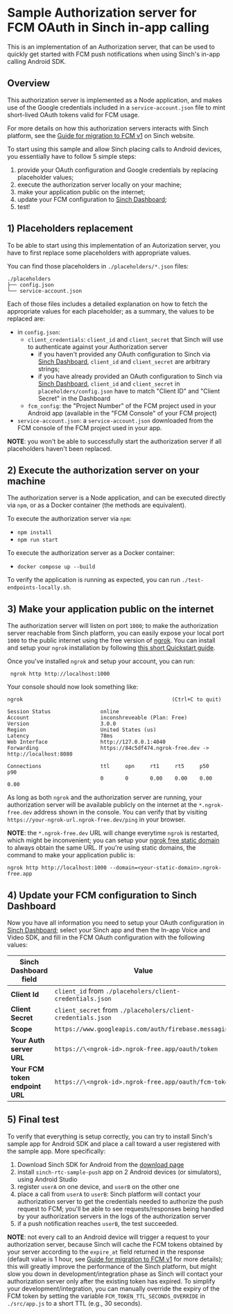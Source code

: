 # Sample Authorization server for FCM OAuth in Sinch in-app calling

This is an implementation of an Authorization server, that can be used to quickly get started with FCM push notifications when using Sinch's in-app calling Android SDK.

## Overview

This authorization server is implemented as a Node application, and makes use of the Google credentials included in a `service-account.json` file to mint short-lived OAuth tokens valid for FCM usage.

For more details on how this authorization servers interacts with Sinch platform, see the [Guide for migration to FCM v1](https://developers.sinch.com/docs/in-app-calling/android/migration-to-fcm-v1/) on Sinch website.

To start using this sample and allow Sinch placing calls to Android devices, you essentially have to follow 5 simple steps:

1. provide your OAuth configuration and Google credentials by replacing placeholder values;
2. execute the authorization server locally on your machine;
3. make your application public on the internet;
4. update your FCM configuration to [Sinch Dashboard](https://dashboard.sinch.com/voice/apps);
5. test!

## 1) Placeholders replacement

To be able to start using  this implementation of an Autorization server, you have to first replace some placeholders with appropriate values.

You can find those placeholders in `./placeholders/*.json` files:

```text
./placeholders
├── config.json
└── service-account.json
```

Each of those files includes a detailed explanation on how to fetch the appropriate values for each placeholder; as a summary, the values to be replaced are:

* in `config.json`:
  * `client_credentials`: `client_id` and `client_secret` that Sinch will use to authenticate against your Authorization server
    * if you haven't provided any OAuth configuration to Sinch via [Sinch Dashboard](https://dashboard.sinch.com/voice/apps), `client_id` and `client_secret` are arbitrary strings;
    * if you have already provided an OAuth configuration to Sinch via [Sinch Dashboard](https://dashboard.sinch.com/voice/apps), `client_id` and `client_secret` in `placeholders/config.json` have to match "Client ID" and "Client Secret" in the Dashboard
  * `fcm_config`: the "Project Number" of the FCM project used in your Android app (available in the "FCM Console" of your FCM project)
* `service-account.json`: a `service-account.json` downloaded from the FCM console of the FCM project used in your app.

**NOTE**: you won't be able to successfully start the authorization server if all placeholders haven't been replaced.

## 2) Execute the authorization server on your machine

The authorization server is a Node application, and can be executed directly via `npm`, or as a Docker container (the methods are equivalent).

To execute the authorization server via `npm`:

* `npm install`
* `npm run start`

To execute the authorization server as a Docker container:

* `docker compose up --build`

To verify the application is running as expected, you can run `./test-endpoints-locally.sh`.

## 3) Make your application public on the internet

The authorization server will listen on port `1000`; to make the authorization server reachable from Sinch platform, you can easily expose your local port `1000` to the public internet using the free version of [ngrok](https://ngrok.com/). You can install and setup your `ngrok` installation by following [this short Quickstart guide](https://ngrok.com/docs/getting-started/).

Once you've installed `ngrok` and setup your account, you can run:

```plain
 ngrok http http://localhost:1000
```

Your console should now look something like:

```plain
ngrok                                                (Ctrl+C to quit)

Session Status                online
Account                       inconshreveable (Plan: Free)
Version                       3.0.0
Region                        United States (us)
Latency                       78ms
Web Interface                 http://127.0.0.1:4040
Forwarding                    https://84c5df474.ngrok-free.dev -> http://localhost:8080

Connections                   ttl     opn     rt1     rt5     p50     p90
                              0       0       0.00    0.00    0.00    0.00
```

As long as both `ngrok` and the authorization server are running, your authorization server will be available publicly on the internet at the `*.ngrok-free.dev` address shown in the console. You can verify that by visiting `https://your-ngrok-url.ngrok-free.dev/ping` in your browser.

**NOTE**: the `*.ngrok-free.dev` URL will change everytime `ngrok` is restarted, which might be inconvenient; you can setup your [ngrok free static domain](https://ngrok.com/blog-post/free-static-domains-ngrok-users) to always obtain the same URL. If you're using static domains, the command to make your application public is:

```plain
ngrok http http://localhost:1000 --domain=<your-static-domain>.ngrok-free.app
```

## 4) Update your FCM configuration to Sinch Dashboard

Now you have all information you need to setup your OAuth configuration in [Sinch Dashboard](https://dashboard.sinch.com/voice/apps); select your Sinch app and then the In-app Voice and Video SDK, and fill in the FCM OAuth configuration with the following values:

| Sinch Dashboard field           | Value |
| ---                             | ---- |
| **Client Id**                   | `client_id` from `./placeholers/client-credentials.json` |
| **Client Secret**               | `client_secret` from `./placeholers/client-credentials.json` |
| **Scope**                       | `https://www.googleapis.com/auth/firebase.messaging` |
| **Your Auth server URL**        | `https://\<ngrok-id>.ngrok-free.app/oauth/token` |
| **Your FCM token endpoint URL** | `https://\<ngrok-id>.ngrok-free.app/oauth/fcm-token` |

## 5) Final test

To verify that everything is setup correctly, you can try to install Sinch's sample app for Android SDK and place a call toward a user registered with the sample app. More specifically:

1. Download Sinch SDK for Android from the [download page](https://developers.sinch.com/docs/in-app-calling/sdk-downloads/)
1. install `sinch-rtc-sample-push` app on 2 Android devices (or simulators), using Android Studio
1. register `userA` on one device, and `userB` on the other one
1. place a call from `userA` to `userB`: Sinch platform will contact your authorization server to get the credentials needed to authorize the push request to FCM; you'll be able to see requests/responses being handled by your authorization servers in the logs of the authorization server
1. if a push notification reaches `userB`, the test succeeded.

**NOTE**: not every call to an Android device will trigger a request to your authorization server, because Sinch will cache the FCM tokens obtained by your server according to the `expire_at` field returned in the response (default value is 1 hour, see [Guide for migration to FCM v1](https://developers.sinch.com/docs/in-app-calling/android/migration-to-fcm-v1/#implementing-the-fcm-token-endpoint) for more details); this will greatly improve the performance of the Sinch platform, but might slow you down in development/integration phase as Sinch will contact your authorization server only after the existing token has expired. To simplify your development/integration, you can manually override the expiry of the FCM token by setting the variable `FCM_TOKEN_TTL_SECONDS_OVERRIDE` in `./src/app.js` to a short TTL (e.g., 30 seconds).
